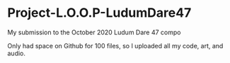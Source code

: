 # Project-L.O.O.P-LudumDare47
My submission to the October 2020 Ludum Dare 47 compo

Only had space on Github for 100 files, so I uploaded all my code, art, and audio. 
